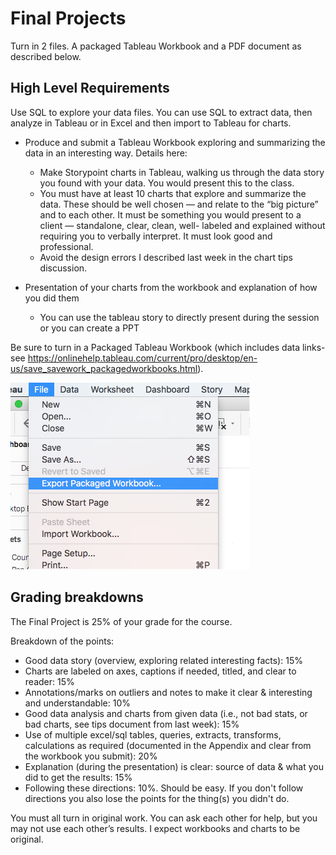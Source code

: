 
# Final Projects

Turn in 2 files. A packaged Tableau Workbook and a PDF document as described below.


## High Level Requirements

Use SQL to explore your data files. You can use SQL to extract data, then analyze in Tableau or in Excel and then import to Tableau for charts.

* Produce and submit a Tableau Workbook exploring and summarizing the data in an interesting way. Details here:

    - Make Storypoint charts in Tableau, walking us through the data story you found with your data.  You would present this to the class. 
    - You must have at least 10 charts that explore and summarize the data.  These should be well chosen — and relate to the “big picture” and to each other. It must be something you would present to a client — standalone, clear, clean, well- labeled and explained without requiring you to verbally interpret.  It must look good and professional.
    - Avoid the design errors I described last week in the chart tips discussion.

* Presentation of your charts from the workbook and explanation of how you did them
    - You can use the tableau story to directly present during the session or you can create a PPT

Be sure to turn in a Packaged Tableau Workbook (which includes data links-see https://onlinehelp.tableau.com/current/pro/desktop/en-us/save_savework_packagedworkbooks.html).  

<img src="assets/FinalProject-273e7.png">


## Grading breakdowns

The Final Project is 25% of your grade for the course.

Breakdown of the points:
* Good data story (overview, exploring related interesting facts): 15%
* Charts are labeled on axes, captions if needed, titled, and clear to reader: 15%
* Annotations/marks on outliers and notes to make it clear & interesting and understandable: 10%
* Good data analysis and charts from given data (i.e., not bad stats, or bad charts, see tips document from last week): 15%
* Use of multiple excel/sql tables, queries, extracts, transforms, calculations as required (documented in the Appendix and clear from the workbook you submit): 20%
* Explanation (during the presentation) is clear: source of data & what you did to get the results: 15%
* Following these directions: 10%. Should be easy. If you don't follow directions you also lose the points for the thing(s) you didn't do.

You must all turn in original work. You can ask each other for help, but you may not use each other’s results. I expect workbooks and charts to be original.
